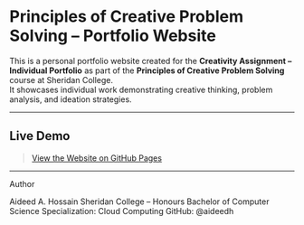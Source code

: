 #  Principles of Creative Problem Solving – Portfolio Website

This is a personal portfolio website created for the **Creativity Assignment – Individual Portfolio** as part of the **Principles of Creative Problem Solving** course at Sheridan College.  
It showcases individual work demonstrating creative thinking, problem analysis, and ideation strategies.

---

##  Live Demo

> [View the Website on GitHub Pages](aideedh.github.io/CreativityWebsite/)  

---

Author

Aideed A. Hossain
Sheridan College – Honours Bachelor of Computer Science
Specialization: Cloud Computing
GitHub: @aideedh

